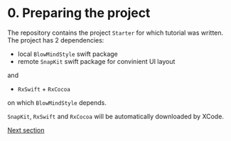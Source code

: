 # 0. Preparing the project

The repository contains the project `Starter` for which tutorial was written. The project has 2 dependencies:
- local `BlowMindStyle` swift package
- remote `SnapKit` swift package for convinient UI layout

and
- `RxSwift` + `RxCocoa`

on which `BlowMindStyle` depends.

`SnapKit`, `RxSwift` and `RxCocoa` will be automatically downloaded by XCode.

[Next section](Part1_createYourOwnStyle.md)